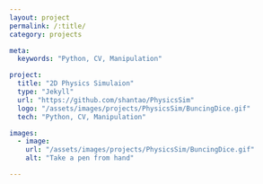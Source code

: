 ```yaml
---
layout: project
permalink: /:title/
category: projects

meta:
  keywords: "Python, CV, Manipulation"

project:
  title: "2D Physics Simulaion"
  type: "Jekyll"
  url: "https://github.com/shantao/PhysicsSim"
  logo: "/assets/images/projects/PhysicsSim/BuncingDice.gif"
  tech: "Python, CV, Manipulation"

images:
  - image:
    url: "/assets/images/projects/PhysicsSim/BuncingDice.gif"
    alt: "Take a pen from hand"

---
```


